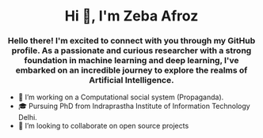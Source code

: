 <h1 align="center">Hi 👋, I'm Zeba Afroz</h1>
<h3 align="center">Hello there! I'm excited to connect with you through my GitHub profile. As a passionate and curious researcher with a strong foundation in machine learning and deep learning, I've embarked on an incredible journey to explore the realms of Artificial Intelligence.</h3>

- 🔭 I’m working on a Computational social system (Propaganda).
- 🎓 Pursuing PhD from Indraprastha Institute of Information Technology Delhi.
- 👯 I’m looking to collaborate on open source projects
  

<!--
**ZEBAAFROZ/ZEBAAFROZ** is a ✨ _special_ ✨ repository because its `README.md` (this file) appears on your GitHub profile.

Here are some ideas to get you started:

- 🔭 I’m currently working on ...
- 🌱 I’m currently learning ...
- 👯 I’m looking to collaborate on ...
- 🤔 I’m looking for help with ...
- 💬 Ask me about ...
- 📫 How to reach me: ...
- 😄 Pronouns: ...
- ⚡ Fun fact: ...
-->

